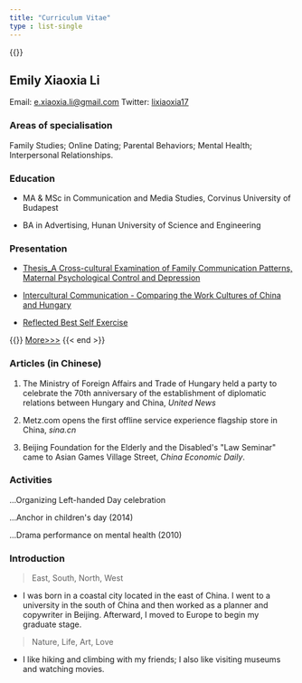 ```yaml
---
title: "Curriculum Vitae"
type : list-single
---
```

{{<block class="note">}}

## Emily Xiaoxia Li

Email: e.xiaoxia.li@gmail.com Twitter: [lixiaoxia17](https://twitter.com/lixiaoxia17)


### Areas of specialisation
Family Studies; Online Dating; Parental Behaviors; Mental Health; Interpersonal Relationships.

### Education
- MA & MSc in Communication and Media Studies, Corvinus University of Budapest

- BA in Advertising, Hunan University of Science and Engineering


### Presentation

- [Thesis_A Cross-cultural Examination of Family Communication Patterns, Maternal Psychological Control and Depression](/files/a_cross_cultural_examination.pdf)

- [Intercultural Communication - Comparing the Work Cultures of China and Hungary](/files/Intercultural_work.pdf)

- [Reflected Best Self Exercise](/files/best_self.pdf)

{{<block class="note" >}}
[More>>>](https://xiaoxli.netlify.app/en/project/)
{{< end >}}

### Articles (in Chinese)
1. The Ministry of Foreign Affairs and Trade of Hungary held a party to celebrate the 70th anniversary of the establishment of diplomatic relations between Hungary and China, *United News*

2. Metz.com opens the first offline service experience flagship store in China, *sina.cn*

3. Beijing Foundation for the Elderly and the Disabled's "Law Seminar" came to Asian Games Village Street, *China Economic Daily*.

### Activities
...Organizing Left-handed Day celebration

...Anchor in children's day (2014)

...Drama performance on mental health (2010)

### Introduction

>  East, South, North, West
 - I was born in a coastal city located in the east of China. I went to a university in the south of China and then worked as a planner and copywriter in Beijing. Afterward, I moved to Europe to begin my graduate stage.

>  Nature, Life, Art,  Love
 - I like hiking and climbing with my friends; I also like visiting museums and watching movies.

